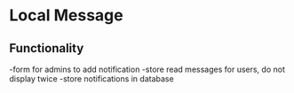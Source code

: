 # Local Message

## Functionality
-form for admins to add notification
-store read messages for users, do not display twice
-store notifications in database